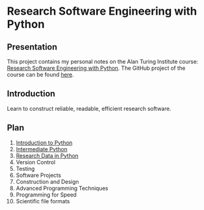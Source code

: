 # Research Software Engineering with Python

## Presentation

This project contains my personal notes on the Alan Turing Institute course: [Research Software Engineering with Python](https://alan-turing-institute.github.io/rse-course/html/index.html). The GitHub project of the course can be found [here](https://github.com/alan-turing-institute/rse-course).

## Introduction
Learn to construct reliable, readable, efficient research software.

## Plan
1. [Introduction to Python](https://github.com/aymericvie/RSE_Turing/blob/main/units/unit1.ipynb)
2. [Intermediate Python](https://github.com/aymericvie/RSE_Turing/blob/main/units/unit2.ipynb)
3. [Research Data in Python](https://github.com/aymericvie/RSE_Turing/blob/main/units/unit3.ipynb)
4. Version Control
5. Testing
6. Software Projects
7. Construction and Design
8. Advanced Programming Techniques
9. Programming for Speed
10. Scientific file formats
